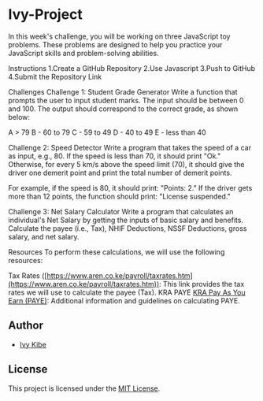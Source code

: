 # Ivy-Project
In this week's challenge, you will be working on three JavaScript toy problems. These problems are designed to help you practice your JavaScript skills and problem-solving abilities.

Instructions
1.Create a GitHub Repository
2.Use Javascript
3.Push to GitHub
4.Submit the Repository Link



Challenges
Challenge 1: Student Grade Generator
Write a function that prompts the user to input student marks. The input should be between 0 and 100. The output should correspond to the correct grade, as shown below:

A > 79
B - 60 to 79
C - 59 to 49
D - 40 to 49
E - less than 40

Challenge 2: Speed Detector 
Write a program that takes the speed of a car as input, e.g., 80. If the speed is less than 70, it should print "Ok." Otherwise, for every 5 km/s above the speed limit (70), it should give the driver one demerit point and print the total number of demerit points.

For example, if the speed is 80, it should print: "Points: 2."
If the driver gets more than 12 points, the function should print: "License suspended."

Challenge 3: Net Salary Calculator 
Write a program that calculates an individual's Net Salary by getting the inputs of basic salary and benefits. Calculate the payee (i.e., Tax), NHIF Deductions, NSSF Deductions, gross salary, and net salary.


Resources
To perform these calculations, we will use the following resources:

Tax Rates ([https://www.aren.co.ke/payroll/taxrates.htm](https://www.aren.co.ke/payroll/taxrates.htm)): This link provides the tax rates we will use to calculate the payee (Tax).
KRA PAYE [KRA Pay As You Earn (PAYE)](https://www.kra.go.ke/individual/calculate-tax/calculating-tax/paye): Additional information and guidelines on calculating PAYE.
## Author

- [Ivy Kibe](https://github.com/IvyKibe)

## License

This project is licensed under the [MIT License](LICENSE).